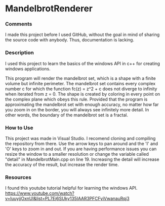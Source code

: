 # MandelbrotRenderer

### Comments
I made this project before I used GitHub, without the goal in mind of sharing the source code with anybody. Thus, documentation is lacking.

### Description 
I used this project to learn the basics of the windows API in c++ for creating windows applications. 

This program will render the mandelbrot set, which is a shape with a finite volume but infinite perimeter. The mandelbrot set contains every complex 
number c for which the function fc(z) = z^2 + c does not diverge to infinity when iterated from z = 0. The shape
is created by coloring in every point on the complex plane which obeys this rule. Provided that the program is approximating the mandelbrot set with 
enough accuracy, no matter how far you zoom in on the border, you will always see infinitely more detail. In other words, the boundary of the mandelbrot set is a fractal.

### How to Use
This project was made in Visual Studio. I recomend cloning and compiling the repository from there. Use the arrow keys to pan around and the 'I' and 'O' keys to zoom in and out.
If you are having performance issues you can resize the window to a smaller resolution or change the variable called "detail" in MandelbrotMain.cpp on line 19. Increasing the detail will
increase the accuracy of the result, but increase the render time.

### Resources
I found this youtube tutorial helpful for learning the windows API. https://www.youtube.com/watch?v=luuyjjOxnUI&list=PL7Ej6SUky135IAAR3PFCFyiVwanauRqj3
